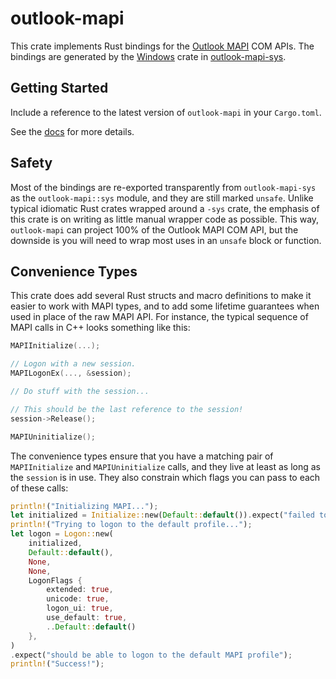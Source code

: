 # outlook-mapi

This crate implements Rust bindings for the [Outlook MAPI](https://learn.microsoft.com/en-us/office/client-developer/outlook/mapi/outlook-mapi-reference) COM APIs. The bindings are generated by the [Windows](https://github.com/microsoft/windows-rs) crate in [outlook-mapi-sys](https://crates.io/crates/outlook-mapi-sys).

## Getting Started

Include a reference to the latest version of `outlook-mapi` in your `Cargo.toml`.

See the [docs](https://docs.rs/outlook-mapi/) for more details.

## Safety

Most of the bindings are re-exported transparently from `outlook-mapi-sys` as the `outlook-mapi::sys` module, and they are still marked `unsafe`. Unlike typical idiomatic Rust crates wrapped around a `-sys` crate, the emphasis of this crate is on writing as little manual wrapper code as possible. This way, `outlook-mapi` can project 100% of the Outlook MAPI COM API, but the downside is you will need to wrap most uses in an `unsafe` block or function.

## Convenience Types

This crate does add several Rust structs and macro definitions to make it easier to work with MAPI types, and to add some lifetime guarantees when used in place of the raw MAPI API. For instance, the typical sequence of MAPI calls in C++ looks something like this:

```cpp
MAPIInitialize(...);

// Logon with a new session.
MAPILogonEx(..., &session);

// Do stuff with the session...

// This should be the last reference to the session!
session->Release();

MAPIUninitialize();
```

The convenience types ensure that you have a matching pair of `MAPIInitialize` and `MAPIUninitialize` calls, and they live at least as long as the `session` is in use. They also constrain which flags you can pass to each of these calls:

```rs
println!("Initializing MAPI...");
let initialized = Initialize::new(Default::default()).expect("failed to initialize MAPI");
println!("Trying to logon to the default profile...");
let logon = Logon::new(
    initialized,
    Default::default(),
    None,
    None,
    LogonFlags {
        extended: true,
        unicode: true,
        logon_ui: true,
        use_default: true,
        ..Default::default()
    },
)
.expect("should be able to logon to the default MAPI profile");
println!("Success!");
```
